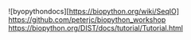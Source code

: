![byopythondocs][https://biopython.org/wiki/SeqIO]
https://github.com/peterjc/biopython_workshop
https://biopython.org/DIST/docs/tutorial/Tutorial.html
